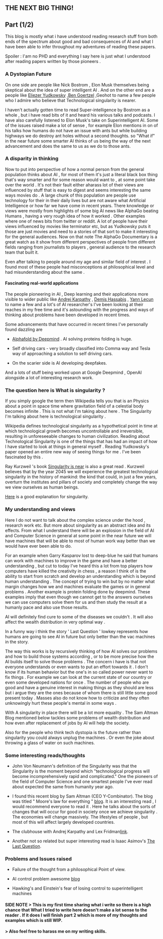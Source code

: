 ## THE NEXT BIG THING!
## Part (1/2)
 This blog is mostly what i have understood reading research stuff from both ends of the spectrum about good and bad consequences of AI and what I have been able to infer throughout my adventures of reading these papers.

Spoiler : I'am no PHD and everything I say here is just what I understood after reading papers written by those pioneers .

### A Dystopian Future
On one side are people like Nick Bostrom , Elon Musk themselves being skeptical about the idea of super intelligent AI  . And on the other end are a people like [Eliezer Yudkowsky](https://en.wikipedia.org/wiki/Eliezer_Yudkowsky) ,[Ben Goertzel](https://goertzel.org) ,Geohot to name a few people who I admire who believe that Technological singularity is nearer.

I haven't actually gotten time to read Super-intelligence by Bostrom as a whole , but i have read bits of it and heard his various talks and podcasts.  I have also carefully listened to Elon Musk's take on Superintelligent AI. Some of the issues raised make a lot of sense , for example Elon mentions in on of his talks  how humans do not have an issue with ants but while building highways we do destroy ant holes without a second thoughts. so "What if" in the near future some smarter AI thinks of us being the way of the next advancement and does the same to us as we do to those ants.


### A disparity in thinking

Now to put into perspective of how a normal person from the general population thinks about AI , for most of them it's just a literal black box thing that's way smarter and for some reason would want to , at some point take over the world . It's not their fault either aharass lot of their views are influenced by stuff that is easy to digest and seems interesting the same ways movies do . A large chunk of this population are people use technology for their in their daily lives but are not aware what Artificial Intelligence  or how far we have come in recent years. There knowledge or views were mostly from highlights of some big AI news like AlphaGo beating Humans , having a very rough idea of how it worked . Other examples where one of news bits from twitter or reddit. A lot of people have their views influenced by movies like terminator etc, but as Yudkowsky puts it those are just movies and need to a stories of that sort to make it interesting for the general audiences. Now on that note The AlphaGo Documentary is a great watch as it show from different perspectives of people from different fields ranging from journalists to players , general audience to the research team that built it.

Even after talking to people around my age and similar field of interest . I found most of these people had misconceptions at philosophical level and had misunderstanding about the same .

#### Fascinating real-world applications

The people pioneering in AI , Deep learning and their applications more visible to wider public like [Andrej Karpathy](https://karpathy.ai/) , [Demis Hassabis](https://en.wikipedia.org/wiki/Demis_Hassabis) , [Yann Lecun](http://yann.lecun.com/) to name a few and a lot's of AI researcher's I've been looking at their reaches in my free time and it's astounding with the progress and ways of thinking about problems have been developed in recent times.

Some advancements that have occurred in recent times I've personally found dazzling are

- [Alphafold by Deepmind](https://deepmind.com/blog/article/AlphaFold-Using-AI-for-scientific-discovery) . AI solving proteins folding is huge.

- Self driving cars - very broadly classified into Comma way and Tesla way of approaching a solution to self driving cars.

- On the scarier side is AI developing deepfakes.

And a lots of stuff being worked upon at Google Deepmind , OpenAI alongside a lot of interesting research work.

### The question here is What is singularity ?

If you simply google the term then Wikipedia tells you that is an Physics about a point in space time where gravitation field of a celestial body becomes infinite . This is not what I'm taking about here . The Singularity  I'm talking about here is technological singularity .

Wikipedia defines technological singularity as a hypothetical point in time at which technological growth becomes uncontrollable and irreversible, resulting in unforeseeable changes to human civilization. Reading about Technological Singularity is one of the things that has had an impact of how I have started to look at things in general myself . Reading Yudkowsky's paper opened an entire new way of seeing things for me . I've been fascinated by this .

Ray Kurzweil 's book [Singularity is near](https://en.wikipedia.org/wiki/The_Singularity_Is_Near) is also a great read . Kurzweil believes that by the year 2045 we will experience the greatest technological singularity in the history of mankind: the kind that could, in just a few years, overturn the institutes and pillars of society and completely change the way we view ourselves as human beings.

[Here](https://www.youtube.com/watch?v=NLQNBfI97Ck) is a good explanation for singularity.

### My understanding and views

 Here I do not want to talk about the complex science under the hood , research work etc. But more about singularity as an abstract idea and its effects.
 From what I understand there will be an explosion in the field of AI and Computer Science in general at some point in the near future we will have machines that will be able to most of human work way better than we would have ever been able to do.

For an example when Garry Kasparov lost to deep-blue he said that humans can work with machines to improve in the game and have a better understanding , but cut to today I've heard this a lot from top players how computers have killed the creativity in chess , a reason I think of is the ability to start from scratch and develop an understanding which is beyond human understanding . The concept of trying to win but by no matter what margin changes how we and machines evaluate the games or in general problems . Another example is protein folding done by deepmind. These examples imply that even though we cannot get to the answers ourselves we can use computers solve them for us and then study the result at a humanly pace and also use those results.

AI will definitely find cure to some of the diseases we couldn't . It will also affect the wealth distribution in very optimal way . 

In a funny way i think the story ' Last Question ' lowkey represents how humans are going to see AI in future but only better than the vac machines in the story.

The way this works is by recursively thinking of how AI solves our problems and how to build those systems according , or to be more precise how the AI builds itself to solve those problems . 
The concern i have is that not everyone understands or even wants to put an effort towards it . I don't know if its human behavior but the one's in so called power never want to fix things . For example we can look at the current state of our country or even some developed nations for once . The number of people who are good and have a genuine interest in making things as they should are less but i argue they are the ones because of whom there is still little some good present today . Masses also do not know how to criticize and they often unknowingly hurt these people's mental in some ways . 

With A singularity in place there will be a lot more equality .
The Sam Altman Blog mentioned below tackles some problems of wealth distribution and how even after replacement of jobs by AI will help the society.

Also for the people who think tech dystopia is the future rather than singularity you could always unplug the machines . Or even the joke about throwing a glass of water on such machines. 

### Some interesting reads/thoughts

- John Von Neumann's definition of the Singularity was that the Singularity is the moment beyond which "technological progress will become incomprehensively rapid and complicated." One the pioneers of the field of Computer Science and one smartest people I've ever read about expected the same from humanity year ago.

- I found this recent blog by Sam Altman (CEO Y-Combinator). The blog was titled " Moore's law for everything " [blog](https://moores.samaltman.com/). It is an interesting read , I would recommend everyone to read it . Here he talks about the sorts of changes that will occur for good in society once we achieve singularity . The economies will change massively. The lifestyles of people , but most of this will affect largely developed countries.

- The clubhouse with Andrej Karpathy and Lex Fridman[link](https://www.youtube.com/watch?v=3OxEpGU1unA).

- Another not so related but super interesting read is Isaac Asimov's [The Last Question](https://templatetraining.princeton.edu/sites/training/files/the_last_question_-_issac_asimov.pdf).

### Problems and Issues raised

- Failure of the thought from a philosophical Point of view.

- AI control problem awesome [blog](https://geohot.github.io/blog/jekyll/update/2021/02/28/the-ai-control-problem.html)

- Hawking's and Einstein's fear of losing control to superintelligent machines


#### SIDE NOTE > This is my first time sharing what i write so there is a high chance that What I tried to write here doesn't make a lot sense to the reader . If it does I will finish part 2 which is more of my thoughts and examples which is still WIP.
####           > Also feel free to harass me on my writing skills.

